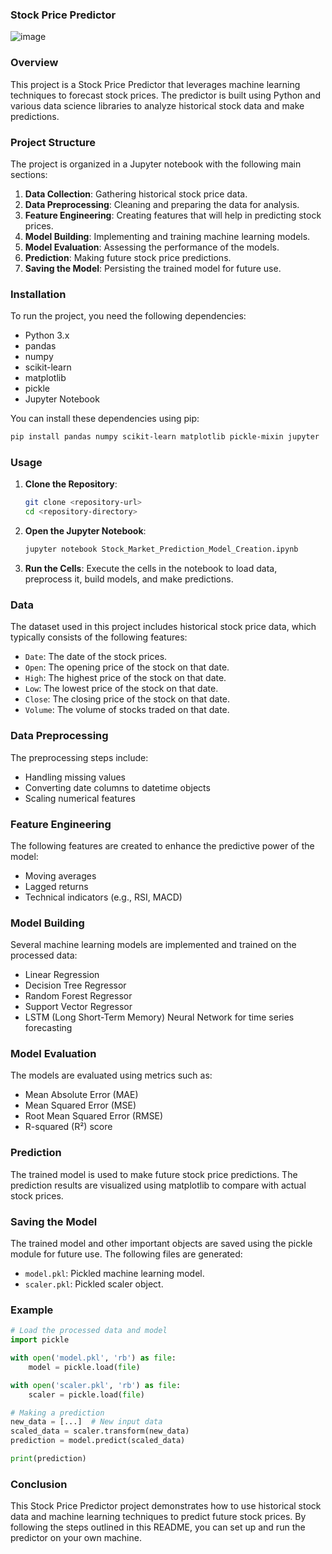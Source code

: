 ### Stock Price Predictor
![image](https://github.com/GeetGhai/Stock-Market-Predictor/assets/154088899/14e6e895-6b10-42b3-bbe9-5c004decfb17)
### Overview

This project is a Stock Price Predictor that leverages machine learning techniques to forecast stock prices. The predictor is built using Python and various data science libraries to analyze historical stock data and make predictions.

### Project Structure

The project is organized in a Jupyter notebook with the following main sections:

1. **Data Collection**: Gathering historical stock price data.
2. **Data Preprocessing**: Cleaning and preparing the data for analysis.
3. **Feature Engineering**: Creating features that will help in predicting stock prices.
4. **Model Building**: Implementing and training machine learning models.
5. **Model Evaluation**: Assessing the performance of the models.
6. **Prediction**: Making future stock price predictions.
7. **Saving the Model**: Persisting the trained model for future use.

### Installation

To run the project, you need the following dependencies:

- Python 3.x
- pandas
- numpy
- scikit-learn
- matplotlib
- pickle
- Jupyter Notebook

You can install these dependencies using pip:

```bash
pip install pandas numpy scikit-learn matplotlib pickle-mixin jupyter
```

### Usage

1. **Clone the Repository**:
   ```bash
   git clone <repository-url>
   cd <repository-directory>
   ```

2. **Open the Jupyter Notebook**:
   ```bash
   jupyter notebook Stock_Market_Prediction_Model_Creation.ipynb
   ```

3. **Run the Cells**: Execute the cells in the notebook to load data, preprocess it, build models, and make predictions.

### Data

The dataset used in this project includes historical stock price data, which typically consists of the following features:
- `Date`: The date of the stock prices.
- `Open`: The opening price of the stock on that date.
- `High`: The highest price of the stock on that date.
- `Low`: The lowest price of the stock on that date.
- `Close`: The closing price of the stock on that date.
- `Volume`: The volume of stocks traded on that date.

### Data Preprocessing

The preprocessing steps include:
- Handling missing values
- Converting date columns to datetime objects
- Scaling numerical features

### Feature Engineering

The following features are created to enhance the predictive power of the model:
- Moving averages
- Lagged returns
- Technical indicators (e.g., RSI, MACD)

### Model Building

Several machine learning models are implemented and trained on the processed data:
- Linear Regression
- Decision Tree Regressor
- Random Forest Regressor
- Support Vector Regressor
- LSTM (Long Short-Term Memory) Neural Network for time series forecasting

### Model Evaluation

The models are evaluated using metrics such as:
- Mean Absolute Error (MAE)
- Mean Squared Error (MSE)
- Root Mean Squared Error (RMSE)
- R-squared (R²) score

### Prediction

The trained model is used to make future stock price predictions. The prediction results are visualized using matplotlib to compare with actual stock prices.

### Saving the Model

The trained model and other important objects are saved using the pickle module for future use. The following files are generated:
- `model.pkl`: Pickled machine learning model.
- `scaler.pkl`: Pickled scaler object.

### Example

```python
# Load the processed data and model
import pickle

with open('model.pkl', 'rb') as file:
    model = pickle.load(file)

with open('scaler.pkl', 'rb') as file:
    scaler = pickle.load(file)

# Making a prediction
new_data = [...]  # New input data
scaled_data = scaler.transform(new_data)
prediction = model.predict(scaled_data)

print(prediction)
```

### Conclusion

This Stock Price Predictor project demonstrates how to use historical stock data and machine learning techniques to predict future stock prices. By following the steps outlined in this README, you can set up and run the predictor on your own machine.
